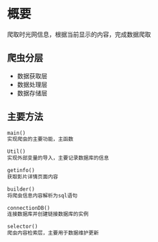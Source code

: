 # 概要

爬取时光网信息，根据当前显示的内容，完成数据爬取

## 爬虫分层
- 数据获取层
- 数据处理层
- 数据存储层


## 主要方法
```python
main()
实现爬虫的主要功能，主函数
```
```python
Util()
实现外部变量的导入，主要记录数据库的信息

```
```python
getinfo()
获取影片详情页面内容

```
```python
builder()
将爬虫信息内容解析为sql语句

```
```python
connectionDB()
连接数据库并创建链接数据库的实例

```
```python
selector()
爬虫内容检索层，主要用于数据维护更新

```
